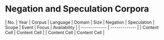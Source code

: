 # Negation and Speculation Corpora

| No.		   | Year  | Corpus | Language | Domain | Size | Negation | Speculation | Scope | Event | Focus | Availability |
| ------------- | ------------- |
| Content Cell  | Content Cell  |
| Content Cell  | Content Cell  |
